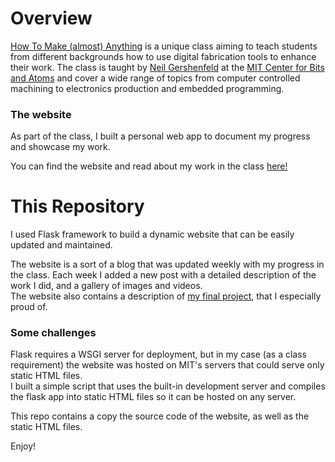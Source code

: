 # Overview

[How To Make (almost) Anything](https://fab.cba.mit.edu/classes/863.22/) is a unique class aiming to teach students from different backgrounds how to use digital fabrication tools to enhance their work. The class is taught by [Neil Gershenfeld](https://en.wikipedia.org/wiki/Neil_Gershenfeld) at the [MIT Center for Bits and Atoms](https://cba.mit.edu/) and cover a wide range of topics from computer controlled machining to electronics production and embedded programming.


### The website

As part of the class, I built a personal web app to document my progress and showcase my work. 

You can find the website and read about my work in the class [here!](https://fab.cba.mit.edu/classes/863.22/EECS/people/Yuval/index.html)


# This Repository

I used Flask framework to build a dynamic website that can be easily updated and maintained.

The website is a sort of a blog that was updated weekly with my progress in the class. Each week I added a new post with a detailed description of the work I did, and a gallery of images and videos. <br>
The website also contains a description of [my final project](https://fab.cba.mit.edu/classes/863.22/EECS/people/Yuval/final.html), that I especially proud of.


### Some challenges

Flask requires a WSGI server for deployment, but in my case (as a class requirement) the website was hosted on MIT's servers that could serve only static HTML files. <br>
I built a simple script that uses the built-in development server and compiles the flask app into static HTML files so it can be hosted on any server.

This repo contains a copy the source code of the website, as well as the static HTML files.

Enjoy!